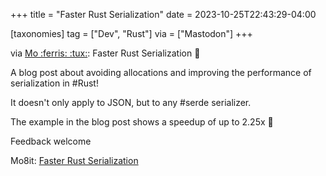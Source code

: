 +++
title = "Faster Rust Serialization"
date = 2023-10-25T22:43:29-04:00

[taxonomies]
tag = ["Dev", "Rust"]
via = ["Mastodon"]
+++

via [Mo :ferris: :tux:](https://fosstodon.org/@mo8it/111297649907758480): Faster Rust Serialization 🚀

<!-- more -->

A blog post about avoiding allocations and improving the performance of serialization in #Rust!

It doesn't only apply to JSON, but to any #serde serializer.

The example in the blog post shows a speedup of up to 2.25x 🤯

Feedback welcome

Mo8it: [Faster Rust Serialization](https://mo8it.com/blog/faster-rust-serialization)

